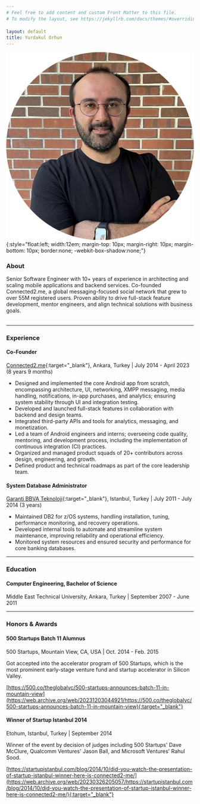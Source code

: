 ```yaml
---
# Feel free to add content and custom Front Matter to this file.
# To modify the layout, see https://jekyllrb.com/docs/themes/#overriding-theme-defaults

layout: default
title: Yurdakul Orhun
---
```


![photo](/assets/photo_rounded.png){:style="float:left; width:12em; margin-top: 10px; margin-right: 10px; margin-bottom: 10px; border:none; -webkit-box-shadow:none;"} 

### About
Senior Software Engineer with 10+ years of experience in architecting and scaling mobile applications and backend services. Co-founded Connected2.me, a global messaging-focused social network that grew to over 55M registered users. Proven ability to drive full-stack feature development, mentor engineers, and align technical solutions with business goals.
<br />
<br />

* * * 

### Experience
#### Co-Founder
[Connected2.me](https://connected2.me/){:target="_blank"}, Ankara, Turkey | July 2014 - April 2023 (8 years 9 months)

* Designed and implemented the core Android app from scratch, encompassing architecture, UI, networking, XMPP messaging, media handling, notifications, in-app purchases, and analytics; ensuring system stability through UI and integration testing.
* Developed and launched full-stack features in collaboration with backend and design teams.
* Integrated third-party APIs and tools for analytics, messaging, and monetization.
* Led a team of Android engineers and interns; overseeing code quality, mentoring, and development process, including the implementation of continuous integration (CI) practices.
* Organized and managed product squads of 20+ contributors across design, engineering, and growth.
* Defined product and technical roadmaps as part of the core leadership team.

#### System Database Administrator
[Garanti BBVA Teknoloji](https://www.garantibbvateknoloji.com.tr/){:target="_blank"}, Istanbul, Turkey | July 2011 - July 2014 (3 years)

* Maintained DB2 for z/OS systems, handling installation, tuning, performance monitoring, and recovery operations.
* Developed internal tools to automate and streamline system maintenance, improving reliability and operational efficiency.
* Monitored system resources and ensured security and performance for core banking databases.

* * *

### Education
#### Computer Engineering, Bachelor of Science
Middle East Technical University, Ankara, Turkey | September 2007 - June 2011

* * *

### Honors & Awards
#### 500 Startups Batch 11 Alumnus
500 Startups, Mountain View, CA, USA | Oct. 2014 - Feb. 2015

Got accepted into the accelerator program of 500 Startups, which is the most prominent early-stage venture fund and startup accelerator in Silicon Valley.

[https://500.co/theglobalvc/500-startups-announces-batch-11-in-mountain-view](https://web.archive.org/web/20231203044921/https://500.co/theglobalvc/500-startups-announces-batch-11-in-mountain-view){:target="_blank"}

#### Winner of Startup Istanbul 2014
Etohum, Istanbul, Turkey | September 2014

Winner of the event by decision of judges including 500 Startups' Dave McClure, Qualcomm Ventures' Jason Ball, and Microsoft Ventures' Rahul Sood.

[https://startupistanbul.com/blog/2014/10/did-you-watch-the-presentation-of-startup-istanbul-winner-here-is-connected2-me/](https://web.archive.org/web/20230326205057/https://startupistanbul.com/blog/2014/10/did-you-watch-the-presentation-of-startup-istanbul-winner-here-is-connected2-me/){:target="_blank"}

